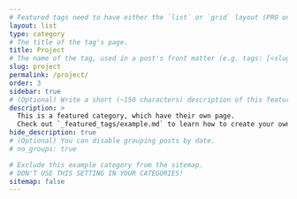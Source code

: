 ```yaml
---
# Featured tags need to have either the `list` or `grid` layout (PRO only).
layout: list
type: category
# The title of the tag's page.
title: Project
# The name of the tag, used in a post's front matter (e.g. tags: [<slug>]).
slug: project
permalink: /project/
order: 3
sidebar: true
# (Optional) Write a short (~150 characters) description of this featured tag.
description: >
  This is a featured category, which have their own page.
  Check out `_featured_tags/example.md` to learn how to create your own.
hide_description: true
# (Optional) You can disable grouping posts by date.
# no_groups: true

# Exclude this example category from the sitemap.
# DON'T USE THIS SETTING IN YOUR CATEGORIES!
sitemap: false
---
```

